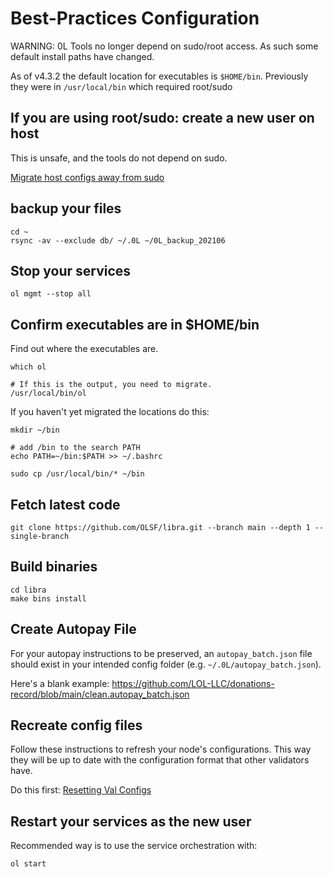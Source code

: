 # Best-Practices Configuration

WARNING: 0L Tools no longer depend on sudo/root access. As such some default install paths have changed. 

As of v4.3.2 the default location for executables is `$HOME/bin`. Previously they were in `/usr/local/bin` which required root/sudo

## If you are using root/sudo: create a new user on host

This is unsafe, and the tools do not depend on sudo.

[Migrate host configs away from sudo](ops_migrate_from_sudo.md)

## backup your files

```
cd ~
rsync -av --exclude db/ ~/.0L ~/0L_backup_202106
```

## Stop your services
```
ol mgmt --stop all
```
## Confirm executables are in $HOME/bin

Find out where the executables are.

```
which ol

# If this is the output, you need to migrate.
/usr/local/bin/ol
```

If you haven't yet migrated the locations do this:

```
mkdir ~/bin

# add /bin to the search PATH
echo PATH=~/bin:$PATH >> ~/.bashrc

sudo cp /usr/local/bin/* ~/bin
```

## Fetch latest code

```
git clone https://github.com/OLSF/libra.git --branch main --depth 1 --single-branch
```

##  Build binaries
```
cd libra
make bins install
```

## Create Autopay File

For your autopay instructions to be preserved, an `autopay_batch.json` file should exist in your intended config folder (e.g. `~/.0L/autopay_batch.json`).

Here's a blank example: https://github.com/LOL-LLC/donations-record/blob/main/clean.autopay_batch.json

## Recreate config files

Follow these instructions to refresh your node's configurations. This way they will be up to date with the configuration format that other validators have.

Do this first: [Resetting Val Configs](resetting_val_configs.md)


## Restart your services as the new user

Recommended way is to use the service orchestration with:

```
ol start
```
